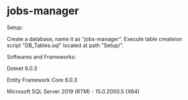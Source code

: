 # jobs-manager

Setup:

Create a database, name it as "jobs-manager".
Execute table createion script "DB_Tables.sql" located at path "Setup/".

Softwares and Frameworks:

Dotnet 6.0.3

Entity Framework Core 6.0.3

Microsoft SQL Server 2019 (RTM) - 15.0.2000.5 (X64)
